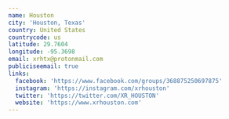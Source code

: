 ```yaml
---
name: Houston
city: 'Houston, Texas'
country: United States
countrycode: us
latitude: 29.7604
longitude: -95.3698
email: xrhtx@protonmail.com
publiciseemail: true
links:
  facebook: 'https://www.facebook.com/groups/368875250697875'
  instagram: 'https://instagram.com/xrhouston'
  twitter: 'https://twitter.com/XR_HOUSTON'
  website: 'https://www.xrhouston.com'
---
```


